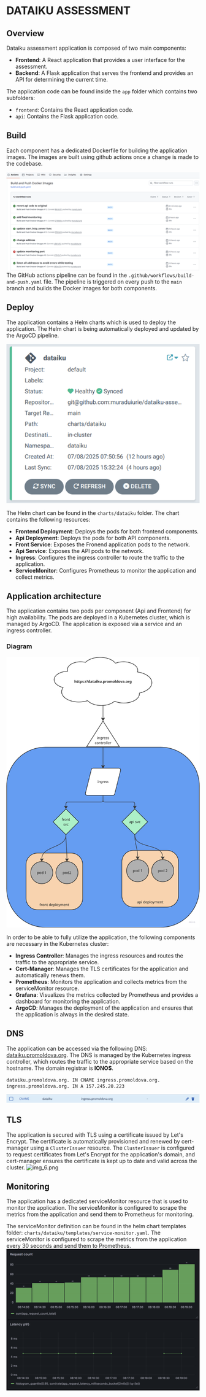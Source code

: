 # DATAIKU ASSESSMENT

## Overview
Dataiku assessment application is composed of two main components:
- **Frontend**: A React application that provides a user interface for the assessment.
- **Backend**: A Flask application that serves the frontend and provides an API for determining the current time.

The application code can be found inside the `app` folder which contains two subfolders:
- `frontend`: Contains the React application code.
- `api`: Contains the Flask application code.

## Build
Each component has a dedicated Dockerfile for building the application images. The images are built using github actions once a change is made to the codebase.

![img_1.png](images/img_1.png)
The GitHub actions pipeline can be found in the `.github/workflows/build-and-push.yaml` file. The pipeline is triggered on every push to the `main` branch and builds the Docker images for both components.
## Deploy
The application contains a Helm charts which is used to deploy the application. The Helm chart is being automatically deployed and updated by the ArgoCD pipeline.

![img_3.png](images/img_3.png)

The Helm chart can be found in the `charts/dataiku` folder. The chart contains the following resources:
- **Frontend Deployment**: Deploys the pods for both frontend components.
- **Api Deployment**: Deploys the pods for both API components.
- **Front Service**: Exposes the Fronend application pods to the network.
- **Api Service**: Exposes the API pods to the network.
- **Ingress**: Configures the ingress controller to route the traffic to the application.
- **ServiceMonitor**: Configures Prometheus to monitor the application and collect metrics.

## Application architecture
The application contains two pods per component (Api and Frontend) for high availability. The pods are deployed in a Kubernetes cluster, which is managed by ArgoCD. The application is exposed via a service and an ingress controller.

### Diagram
![img.png](images/img.png)

In order to be able to fully utilize the application, the following components are necessary in the Kubernetes cluster:
- **Ingress Controller**: Manages the ingress resources and routes the traffic to the appropriate service.
- **Cert-Manager**: Manages the TLS certificates for the application and automatically renews them.
- **Prometheus**: Monitors the application and collects metrics from the serviceMonitor resource.
- **Grafana**: Visualizes the metrics collected by Prometheus and provides a dashboard for monitoring the application.
- **ArgoCD**: Manages the deployment of the application and ensures that the application is always in the desired state.

## DNS
The application can be accessed via the following DNS: [dataiku.promoldova.org](https://dataiku.promoldova.org). The DNS is managed by the Kubernetes ingress controller, which routes the traffic to the appropriate service based on the hostname. The domain registrar is **IONOS**.
```
dataiku.promoldova.org. IN CNAME ingress.promoldova.org.
ingress.promoldova.org. IN A 157.245.20.223
```
![img_4.png](images/img_4.png)
## TLS
The application is secured with TLS using a certificate issued by Let's Encrypt. The certificate is automatically provisioned and renewed by cert-manager using a `ClusterIssuer` resource. The `ClusterIssuer` is configured to request certificates from Let's Encrypt for the application's domain, and cert-manager ensures the certificate is kept up to date and valid across the cluster.
![img_6.png](images/tls.png)
## Monitoring
The application has a dedicated serviceMonitor resource that is used to monitor the application. The serviceMonitor is configured to scrape the metrics from the application and send them to Prometheus for monitoring.

The serviceMonitor definition can be found in the helm chart templates folder: `charts/dataiku/templates/service-monitor.yaml`. The serviceMonitor is configured to scrape the metrics from the application every 30 seconds and send them to Prometheus.
![img_5.png](images/img_5.png)